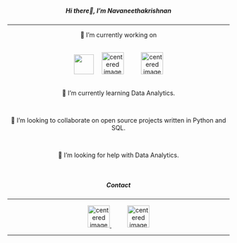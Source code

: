 <h5 align="center"> Hi there👋, I’m Navaneethakrishnan</h5>
<hr>
<div align="center">
  <p align+"center">🔭 I’m currently working on </p> <br>
  <img src="https://freepngimg.com/thumb/python_logo/5-2-python-logo-png-image.png" height="45" />&emsp;
  <img src="https://www.freeiconspng.com/uploads/c--logo-icon-0.png" width="50" alt="centered image" /> &emsp; &emsp;
  <img src="https://www.freeiconspng.com/uploads/sql-database-icon-png-17.png" width="50"  alt="centered image" />
</div>
<br>
 
<p align="center">🌱 I’m currently learning Data Analytics.</p>
<br>
<p align="center">👯 I’m looking to collaborate on open source projects written in Python and SQL.</p>  
<br>
<p align="center">🤔 I’m looking for help with Data Analytics.</p>  
<br>  
<div  align="center">
  <h5  align="center" >Contact</h5>
  <hr>
  <a align="center" href="mailto:navaneethakrishnang99@gmail.com?subject=Mail From GitHub">
    <img src="https://png2.cleanpng.com/sh/db31b95a2dfd3f0bc400221c10ccf959/L0KzQYm3U8MxN5huj5H0aYP2gLBuTfduaZpxRdV4bYD4hLb5Tflkd594Rd54Z3Awdb7oifwub55mgd42NXHldYHpUMliP5Q2SKY3MUW6SIa4V8YyPWM3TKI9MUC4RomAUb5xdpg=/kisspng-gmail-computer-icons-logo-email-gmail-5abe0b09a7c104.1578517615224041056871.png" height="50" alt="centered image"/>
  </a> &emsp; &emsp;
 <a  align="center" href="http://www.linkedin.com/in/navaneethakrishnan-g-877a04202">
  <img src="https://png2.cleanpng.com/sh/fd1cc139000b40b86f4904dcd1b2919e/L0KzQYm3V8EyN5hwi5H0aYP2gLBuTfxqdpxqfNt3LYPyc7rojL1ubZVueZ92YYLudcXwjvcua5DyiOd9ZYKwebT2jwMudJDsReVxYYLoPcH1h702amU6e9NvOUO6Qra5Vb40PGk3TaQ9MUG4Q4K6UMA3OGI3Sqg3cH7q/kisspng-linkedin-social-media-marketing-computer-icons-log-share-png-5b45caf9372e25.348252411531300601226.png" height="50" alt="centered image" />
  </a>
</div>
<hr>
